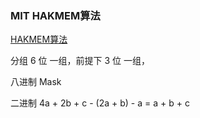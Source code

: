 ### MIT HAKMEM算法

[HAKMEM算法](https://blog.csdn.net/msquare/article/details/4536388)

分组 6 位 一组，前提下 3 位 一组，

八进制 Mask

二进制   4a + 2b + c - (2a + b) - a = a + b + c